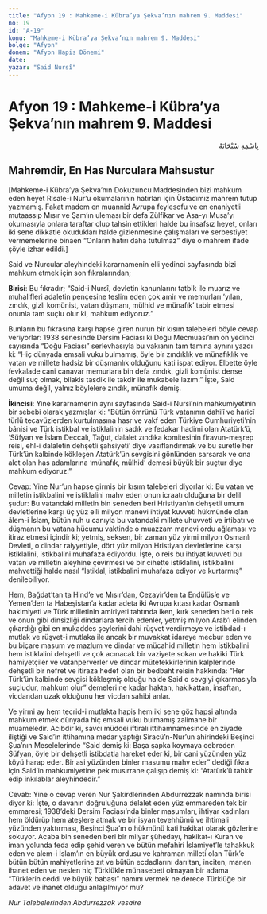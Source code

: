```yaml
---
title: "Afyon 19 : Mahkeme-i Kübra’ya Şekva’nın mahrem 9. Maddesi"
no: 19
id: "A-19"
konu: "Mahkeme-i Kübra’ya Şekva’nın mahrem 9. Maddesi"
bolge: "Afyon"
donem: "Afyon Hapis Dönemi"
date: 
yazar: "Said Nursî"
---
```


# Afyon 19 : Mahkeme-i Kübra’ya Şekva’nın mahrem 9. Maddesi

<p class="arabic" dir="rtl" title="Meal: “Her türlü noksan sıfatlardan yüce olan Allah’ın adıyla.”">بِاسْمِهِ سُبْحَانَهُ</p>

## Mahremdir, En Has Nurculara Mahsustur

<p class="takdim">[Mahkeme-i Kübra’ya Şekva’nın Dokuzuncu Maddesinden bizi mahkum eden heyet Risale-i Nur’u okumalarının hatırları için Üstadımız mahrem tutup yazmamış. Fakat madem en muannid Avrupa feylesofu ve en enaniyetli mutaassıp Mısır ve Şam’ın uleması bir defa Zülfikar ve Asa-yı Musa’yı okumasıyla onlara taraftar olup tahsin ettikleri halde bu insafsız heyet, onları iki sene dikkatle okudukları halde gizlenmesine çalışmaları ve serbestiyet vermemelerine binaen “Onların hatırı daha tutulmaz” diye o mahrem ifade şöyle izhar edildi.]</p>

Said ve Nurcular aleyhindeki kararnamenin elli yedinci sayfasında bizi mahkum etmek için son fıkralarından;

**Birisi**: Bu fıkradır; “Said-i Nursî, devletin kanunlarını tatbik ile muarız ve muhalifleri adaletin pençesine teslim eden çok amir ve memurları ’yılan, zındık, gizli komünist, vatan düşmanı, mülhid ve münafık’ tabir etmesi onunla tam suçlu olur ki, mahkum ediyoruz.”

Bunların bu fıkrasına karşı hapse giren nurun bir kısım talebeleri böyle cevap veriyorlar: 1938 senesinde Dersim Faciası ki Doğu Mecmuası’nın on yedinci sayısında “Doğu Faciası” serlevhasıyla bu vakıanın tam tamına aynını yazdı ki: “Hiç dünyada emsali vuku bulmamış, öyle bir zındıklık ve münafıklık ve vatan ve millete hadsiz bir düşmanlık olduğunu kati ispat ediyor. Elbette öyle fevkalade cani canavar memurlara bin defa zındık, gizli komünist dense değil suç olmak, bilakis tasdik ile takdir ile mukabele lazım.” İşte, Said umuma değil, yalnız böylelere zındık, münafık demiş.

**İkincisi**: Yine kararnamenin aynı sayfasında Said-i Nursî’nin mahkumiyetinin bir sebebi olarak yazmışlar ki: “Bütün ömrünü Türk vatanının dahilî ve haricî türlü tecavüzlerden kurtulmasına hasr ve vakf eden Türkiye Cumhuriyeti’nin bânisi ve Türk istikbal ve istiklalinin sadık ve fedakar hadimi olan Atatürk’ü, ‘Süfyan ve İslam Deccalı, Tağut, dalalet zındıka komitesinin firavun-meşrep reisi, ehl-i dalaletin dehşetli şahsiyeti’ diye vasıflandırmak ve bu suretle her Türk’ün kalbinde kökleşen Atatürk’ün sevgisini gönlünden sarsarak ve ona alet olan has adamlarına ‘münafık, mülhid’ demesi büyük bir suçtur diye mahkum ediyoruz.”

Cevap: Yine Nur’un hapse girmiş bir kısım talebeleri diyorlar ki: Bu vatan ve milletin istikbalini ve istiklalini mahv eden onun icraatı olduğuna bir delil şudur: Bu vatandaki milletin bin seneden beri Hristiyan’ın dehşetli umum devletlerine karşı üç yüz elli milyon manevi ihtiyat kuvveti hükmünde olan âlem-i İslam, bütün ruh u canıyla bu vatandaki millete uhuvveti ve irtibatı ve düşmanın bu vatana hücumu vaktinde o muazzam manevi ordu ağlaması ve itiraz etmesi içindir ki; yetmiş, seksen, bir zaman yüz yirmi milyon Osmanlı Devleti, o dindar raiyyetiyle, dört yüz milyon Hristiyan devletlerine karşı istiklalini, istikbalini muhafaza ediyordu. İşte, o reis bu ihtiyat kuvveti bu vatan ve milletin aleyhine çevirmesi ve bir cihette istiklalini, istikbalini mahvettiği halde nasıl “İstiklal, istikbalini muhafaza ediyor ve kurtarmış” denilebiliyor.

Hem, Bağdat’tan ta Hind’e ve Mısır’dan, Cezayir’den ta Endülüs’e ve Yemen’den ta Habeşistan’a kadar adeta iki Avrupa kıtası kadar Osmanlı hakimiyeti ve Türk milletinin amiriyeti tahtında iken, kırk seneden beri o reis ve onun gibi dinsizliği dindarlara tercih edenler, yetmiş milyon Arab’ı elinden çıkardığı gibi en mukaddes şeylerini dahi rüşvet verdirmeye ve istibdad-ı mutlak ve rüşvet-i mutlaka ile ancak bir muvakkat idareye mecbur eden ve bu biçare masum ve mazlum ve dindar ve mücahid milletin hem istikbalini hem istiklalini dehşetli ve çok acınacak bir vaziyete sokan ve hakiki Türk hamiyetçiler ve vatanperverler ve dindar mütefekkirlerinin kalplerinde dehşetli bir nefret ve itiraza hedef olan bir bedbaht reisin hakkında: “Her Türk’ün kalbinde sevgisi kökleşmiş olduğu halde Said o sevgiyi çıkarmasıyla suçludur, mahkum olur” demeleri ne kadar haktan, hakikattan, insaftan, vicdandan uzak olduğunu her vicdan sahibi anlar.

Ve yirmi ay hem tecrid-i mutlakta hapis hem iki sene göz hapsi altında mahkum etmek dünyada hiç emsali vuku bulmamış zalimane bir muameledir. Acibdir ki, savcı müddei iftiralı ittihamnamesinde en ziyade iliştiği ve Said’in ittihamına medar yaptığı Siracü’n-Nur’un ahirindeki Beşinci Şua’nın Meselelerinde “Said demiş ki: Başa şapka koymaya cebreden Süfyan, öyle bir dehşetli istibdatla hareket eder ki, bir cani yüzünden yüz köyü harap eder. Bir asi yüzünden binler masumu mahv eder” dediği fıkra için Said’in mahkumiyetine pek musırrane çalışıp demiş ki: “Atatürk’ü tahkir edip inkılablar aleyhindedir.”

Cevab: Yine o cevap veren Nur Şakirdlerinden Abdurrezzak namında birisi diyor ki: İşte, o davanın doğruluğuna delalet eden yüz emmareden tek bir emmaresi; 1938’deki Dersim Faciası’nda binler masumları, ihtiyar kadınları hem öldürüp hem ateşlere atmak ve bir isyan tevehhümü ve ihtimali yüzünden yaktırması, Beşinci Şua’ın o hükmünü kati hakikat olarak gözlerine sokuyor. Acaba bin seneden beri bir milyar şühedayı, hakikat-ı Kuran ve iman yolunda feda edip şehid veren ve bütün mefahiri İslamiyet’le tahakkuk eden ve alem-i İslam’ın en büyük ordusu ve kahraman milleti olan Türk’e bütün bütün mahiyetlerine zıt ve bütün ecdadlarını darıltan, inciten, manen ihanet eden ve neslen hiç Türklükle münasebeti olmayan bir adama “Türklerin ceddi ve büyük babası” namını vermek ne derece Türklüğe bir adavet ve ihanet olduğu anlaşılmıyor mu?

*Nur Talebelerinden*
*Abdurrezzak vesaire*
